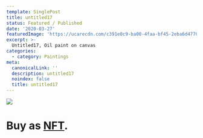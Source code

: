 ```yaml
---
template: SinglePost
title: untitled17
status: Featured / Published
date: '2020-03-27'
featuredImage: 'https://ucarecdn.com/c391e0c9-ba00-4faa-bf45-2eba6d477046/'
excerpt: >-
  Untitled17, Oil paint on canvas
categories:
  - category: Paintings
meta:
  canonicalLink: ''
  description: untitled17
  noindex: false
  title: untitled17
---
```

![](https://ucarecdn.com/c391e0c9-ba00-4faa-bf45-2eba6d477046/)

# Buy as **[NFT](https://opensea.io/assets/0x495f947276749ce646f68ac8c248420045cb7b5e/62039412101769961261145110206393106663163125283349866564998716389314936176641/)**.
